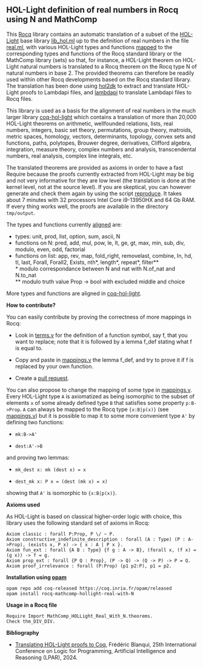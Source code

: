 HOL-Light definition of real numbers in Rocq using N and MathComp
-----------------------------------------------------------------

This [Rocq](https://rocq-prover.org/) library contains an automatic translation of a subset of the [HOL-Light](https://github.com/jrh13/hol-light) base library [lib_hol.ml](https://github.com/jrh13/hol-light/blob/master/lib_hol.ml) up to the definition of real numbers in the file [real.ml](https://github.com/jrh13/hol-light/blob/master/real.ml), with various HOL-Light types and functions [mapped](https://github.com/Deducteam/mathcomp-hollight-real-with-N/blob/main/mappings.lp) to the corresponding types and functions of the Rocq standard library or the MathComp library (sets) so that, for instance, a HOL-Light theorem on HOL-Light natural numbers is translated to a Rocq theorem on the Rocq type N of natural numbers in base 2. The provided theorems can therefore be readily used within other Rocq developments based on the Rocq standard library. The translation has been done using [hol2dk](https://github.com/Deducteam/hol2dk) to extract and translate HOL-Light proofs to Lambdapi files, and [lambdapi](https://github.com/Deducteam/lambdapi) to translate Lambdapi files to Rocq files.

This library is used as a basis for the alignment of real numbers in the much larger library [coq-hol-light](https://github.com/Deducteam/coq-hol-light) which contains a translation of more than 20,000 HOL-Light theorems on arithmetic, wellfounded relations, lists, real numbers, integers, basic set theory, permutations, group theory, matroids, metric spaces, homology, vectors, determinants, topology, convex sets and functions, paths, polytopes, Brouwer degree, derivatives, Clifford algebra, integration, measure theory, complex numbers and analysis, transcendental numbers, real analysis, complex line integrals, etc.

The translated theorems are provided as axioms in order to have a fast Require because the proofs currently extracted from HOL-Light may be big and not very informative for they are low level (the translation is done at the kernel level, not at the source level). If you are skeptical, you can however generate and check them again by using the script [reproduce](https://github.com/Deducteam/mathcomp-hollight-real-with-N/blob/main/reproduce). It takes about 7 minutes with 32 processors Intel Core i9-13950HX and 64 Gb RAM. If every thing works well, the proofs are available in the directory `tmp/output`.

The types and functions currently [aligned](https://github.com/Deducteam/mathcomp-hollight-real-with-N/blob/main/mappings.lp) are:
- types: unit, prod, list, option, sum, ascii, N
- functions on N: pred, add, mul, pow, le, lt, ge, gt, max, min, sub, div, modulo, even, odd, factorial
- functions on list: app, rev, map, fold_right, removelast, combine, In, hd, tl, last, Forall, Forall2, Exists, nth*, length*, repeat*, filter**\
\* modulo correspondance between N and nat with N.of_nat and N.to_nat\
** modulo truth value Prop -> bool with excluded middle and choice

More types and functions are aligned in [coq-hol-light](https://github.com/Deducteam/coq-hol-light).

**How to contribute?**

You can easily contribute by proving the correctness of more mappings in Rocq:

- Look in [terms.v](https://github.com/Deducteam/mathcomp-hollight-real-with-N/blob/main/terms.v) for the definition of a function symbol, say f, that you want to replace; note that it is followed by a lemma f_def stating what f is equal to.

- Copy and paste in [mappings.v](https://github.com/Deducteam/mathcomp-hollight-real-with-N/blob/main/mappings.v) the lemma f_def, and try to prove it if f is replaced by your own function.

- Create a [pull request](https://github.com/Deducteam/mathcomp-hollight-real-with-N/pulls).

You can also propose to change the mapping of some type in [mappings.v](https://github.com/Deducteam/mathcomp-hollight-real-with-N/blob/main/mappings.v). Every HOL-Light type `A` is axiomatized as being isomorphic to the subset of elements `x` of some already defined type `B` that satisfies some property `p:B->Prop`. `A` can always be mapped to the Rocq type `{x:B|p(x)}` (see [mappings.v](https://github.com/Deducteam/coq-hol-light-real-with-nat/blob/main/mappings.v)) but it is possible to map it to some more convenient type `A'` by defining two functions:

- `mk:B->A'`

- `dest:A'->B`

and proving two lemmas:

- `mk_dest x: mk (dest x) = x`

- `dest_mk x: P x = (dest (mk x) = x)`

showing that `A'` is isomorphic to `{x:B|p(x)}`.

**Axioms used**

As HOL-Light is based on classical higher-order logic with choice, this library uses the following standard set of axioms in Rocq:

```
Axiom classic : forall P:Prop, P \/ ~ P.
Axiom constructive_indefinite_description : forall (A : Type) (P : A->Prop), (exists x, P x) -> { x : A | P x }.
Axiom fun_ext : forall {A B : Type} {f g : A -> B}, (forall x, (f x) = (g x)) -> f = g.
Axiom prop_ext : forall {P Q : Prop}, (P -> Q) -> (Q -> P) -> P = Q.
Axiom proof_irrelevance : forall (P:Prop) (p1 p2:P), p1 = p2.
```

**Installation using [opam](https://opam.ocaml.org/)**

```
opam repo add coq-released https://coq.inria.fr/opam/released
opam install rocq-mathcomp-hollight-real-with-N
```

**Usage in a Rocq file**

```
Require Import MathComp_HOLLight_Real_With_N.theorems.
Check thm_DIV_DIV.
```

**Bibliography**

- [Translating HOL-Light proofs to Coq](https://doi.org/10.29007/6k4x), Frédéric Blanqui, 25th International Conference on Logic for Programming, Artificial Intelligence and Reasoning (LPAR), 2024.
